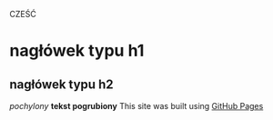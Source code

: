 CZEŚĆ

# nagłówek typu h1

## nagłówek typu h2

_pochylony_
**tekst pogrubiony**
This site was built using [GitHub Pages](https://pages.github.com/)
